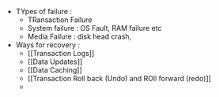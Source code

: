 - TYpes of failure :
	- TRansaction Failure
	- System failure : OS Fault, RAM failure etc
	- Media Failure : disk head crash, 
- Ways for recovery :
	- [[Transaction Logs]]
	- [[Data Updates]]
	- [[Data Caching]]
	- [[Transaction Roll back (Undo) and ROll forward (redo)]]
	- 